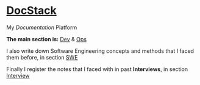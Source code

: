 # [DocStack](https://docs.geekfa.net/)

My _Documentation_ Platform

**The main section is:** [Dev](Dev/index.md) & [Ops](Ops/index.md)

I also write down Software Engineering concepts and methods that I faced them before, in section [SWE](SWE/index.md)

Finally I register the notes that I faced with in past **Interviews**, in section [Interview](Interview/index.md)
